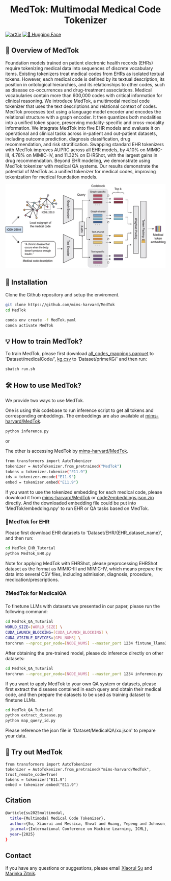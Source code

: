 <h1 align="center">
  MedTok: Multimodal Medical Code Tokenizer
</h1>

[![arXiv](https://img.shields.io/badge/arXiv-2502.04397-b31b1b.svg)](https://arxiv.org/abs/2502.04397)
[![🤗 Hugging Face](https://img.shields.io/badge/HuggingFace-MedTok-blue)](https://huggingface.co/mims-harvard/MedTok)


## 👀 Overview of MedTok
Foundation models trained on patient electronic health records (EHRs) require tokenizing medical data into sequences of discrete vocabulary items. Existing tokenizers treat medical codes from EHRs as isolated textual tokens. However, each medical code is defined by its textual description, its position in ontological hierarchies, and its relationships to other codes, such as disease co-occurrences and drug-treatment associations. Medical vocabularies contain more than 600,000 codes with critical information for clinical reasoning. We introduce MedTok, a multimodal medical code tokenizer that uses the text descriptions and relational context of codes. MedTok processes text using a language model encoder and encodes the relational structure with a graph encoder. It then quantizes both modalities into a unified token space, preserving modality-specific and cross-modality information. We integrate MedTok into five EHR models and evaluate it on operational and clinical tasks across in-patient and out-patient datasets, including outcome prediction, diagnosis classification, drug recommendation, and risk stratification. Swapping standard EHR tokenizers with MedTok improves AUPRC across all EHR models, by 4.10% on MIMIC-III, 4.78% on MIMIC-IV, and 11.32% on EHRShot, with the largest gains in drug recommendation. Beyond EHR modeling, we demonstrate using MedTok tokenizer with medical QA systems. Our results demonstrate the potential of MedTok as a unified tokenizer for medical codes, improving tokenization for medical foundation models.

![MedTok framework](https://github.com/mims-harvard/MedTok/blob/main/MedTok.jpg)

## 🚀 Installation

Clone the Github repository and setup the enviroment.

```bash
git clone https://github.com/mims-harvard/MedTok
cd MedTok
```

```bash
conda env create -f MedTok.yaml
conda activate MedTok
```

## 💡 How to train MedTok?

To train MedTok, please first download [all_codes_mappings.parquet](https://doi.org/10.7910/DVN/7XNT3M) to 'Dataset/medicalCode/', [kg.csv](https://doi.org/10.7910/DVN/7XNT3M) to 'Dataset/primeKG/' and then run:

```bash
sbatch run.sh
```

## 🛠️ How to use MedTok?

We provide two ways to use MedTok. 

One is using this codebase to run inference script to get all tokens and corresponding embeddings. The embeddings are also available at [mims-harvard/MedTok](https://huggingface.co/mims-harvard/MedTok). 

```bash
python inference.py
```
or

The other is accessing MedTok by [mims-harvard/MedTok](add_links).
```bash
from transformers import AutoTokenizer
tokenizer = AutoTokenizer.from_pretrained("MedTok")
tokens = tokenizer.tokenize("E11.9")
ids = tokenizer.encode("E11.9")
embed = tokenizer.embed("E11.9")
```

If you want to use the tokenized embedding for each medical code, please download it from [mims-harvard/MedTok](https://huggingface.co/mims-harvard/MedTok) or [code2embeddings.json.zip](https://doi.org/10.7910/DVN/7XNT3M) directly. And the downloaded embedding file could be put into 'MedTok/embedding.npy' to run EHR or QA tasks based on MedTok.

### 🏥MedTok for EHR
Please first download EHR datasets to 'Dataset/EHR/{EHR_dataset_name}', and then run:
```bash
cd MedTok_EHR_Tutorial
python MedTok_EHR.py
```
Note for applying MedTok with EHRShot, please preprocessing EHRShot dataset as the format as MIMIC-III and MIMIC-IV, which means prepare the data into several CSV files, including admission, diagnosis, procedure, medication/prescriptions.

### ❓MedTok for MedicalQA
To finetune LLMs with datasets we presented in our paper, please run the following command:
```bash
cd MedTok_QA_Tutorial
WORLD_SIZE=[WORLD_SIZE] \
CUDA_LAUNCH_BLOCKING=[CUDA_LAUNCH_BLOCKING] \
CUDA_VISIBLE_DEVICES=[GPU_NUMS] \
torchrun --nproc_per_node=[NODE_NUMS] --master_port 1234 fintune_llama3.py
```
After obtaining the pre-trained model, please do inference directly on other datasets:
```bash
cd MedTok_QA_Tutorial
torchrun --nproc_per_node=[NODE_NUMS] --master_port 1234 inference.py
```

If you want to apply MedTok to your own QA system or datasets, please first extract the diseases contained in each query and obtain their medical code, and then prepare the datasets to be used as training dataset to finetune LLMs.
```bash
cd MedTok_QA_Tutorial
python extract_disease.py
python map_query_id.py
```
Please reference the json file in 'Dataset/MedicalQA/xx.json' to prepare your data.

## 🤗 Try out MedTok
```
from transformers import AutoTokenizer
tokenizer = AutoTokenizer.from_pretrained("mims-harvard/MedTok", trust_remote_code=True)
tokens = tokenizer("E11.9")
embed = tokenizer.embed("E11.9")
```

## Citation
```bash
@article{su2025multimodal,
  title={Multimodal Medical Code Tokenizer},
  author={Su, Xiaorui and Messica, Shvat and Huang, Yepeng and Johnson, Ruth and Fesser, Lukas and Gao, Shanghua and Sahneh, Faryad and Zitnik, Marinka},
  journal={International Conference on Machine Learning, ICML},
  year={2025}
}
```
</details>

## Contact

If you have any questions or suggestions, please email [Xiaorui Su](xiaorui_su@hms.harvard.edu) and [Marinka Zitnik](marinka@hms.harvard.edu).


